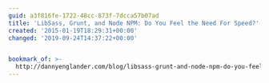 ```yaml
---
guid: a3f816fe-1722-48cc-873f-7dcca57b07ad
title: 'LibSass, Grunt, and Node NPM: Do You Feel the Need For Speed?'
created: '2015-01-19T18:29:31+00:00'
changed: '2019-09-24T14:37:22+00:00'


bookmark_of: >-
  http://dannyenglander.com/blog/libsass-grunt-and-node-npm-do-you-feel-need-speed
---
```




